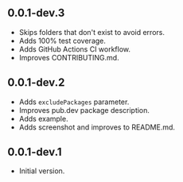 ## 0.0.1-dev.3

- Skips folders that don't exist to avoid errors.
- Adds 100% test coverage.
- Adds GitHub Actions CI workflow.
- Improves CONTRIBUTING.md.

## 0.0.1-dev.2

- Adds `excludePackages` parameter.
- Improves pub.dev package description.
- Adds example.
- Adds screenshot and improves to README.md.

## 0.0.1-dev.1

- Initial version.

